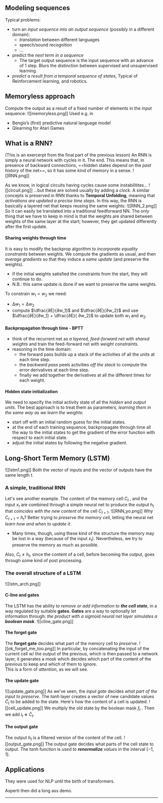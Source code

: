 ## Modeling sequences
Typical problems:
- turn an _input sequence into an output sequence_ (possibly in a different domain):
	- _translation_ between different languages
	- speech/sound recognition
	- ...
- predict the _next term in a sequence_
	- The target output sequence is the input sequence with an advance of 1 step. Blurs the distinction between supervised and unsupervised learning.
- _predict a result from a temporal sequence of states_, Typical of Reinforcement learning, and robotics.

## Memoryless approach
Compute the output as a result of a fixed number of elements in the input sequence:
![[memoryless.png]]
Used e.g. in 
- Bengio’s (first) predictive natural language model 
- Qlearning for Atari Games

## What is a RNN? 
(This is an exercerpt from the final part of the previous lesson)
An RNN is simply a neural network with cycles in it. The end. 
This means that, in presence of backward connections, ==hidden states depend on the _past history_ of the net==, so it has some kind of memory in a sense. 
![[RNN.png]]

As we know, in logical circuits having cycles cause some instabilitites...
![[circuit.png]]
...but these are solved usually by adding a _clock_.
A similar concepts is preserved in RNN thanks to __Temporal Unfolding__, meaning that _activations are updated a precise time steps_.
In this way, the RNN is basically a layered net that keeps reusing the same weights:
![[RNN_2.png]]
So it can easily be translated into a traditional feedforward NN. The only thing that we have to keep in mind is that the weights are shared between weights of the same layer at the start; however, they get updated differently after the first update.  

#### Sharing weights through time 
It is easy to modify the backprop algorithm to _incorporate equality constraints_ between weights. We compute the gradients as usual, and then _average gradients_ so that they induce a _same update_ (and preserve the weights). 
- If the initial weights satisfied the constraints from the start, they will continue to do.
- N.B.: this same update is done if we want to preserve the same weights. 

To constrain $w_1 = w_2$ we need:
- $∆w_1 = ∆w_2$
- compute $\dfrac{∂E}{∂w_1}$ and $\dfrac{∂E}{∂w_2}$ and use $\dfrac{∂E}{∂w_1} + \dfrac{∂E}{ ∂w_2}$ to update both $w_1$ and $w_2$. 

#### Backpropagation through time - BPTT
- think of the recurrent net as _a layered, feed-forward net_ with _shared weights_ and train the feed-forward net _with weight constraints_. 
- reasoning in the time domain: 
	- the forward pass builds up a stack of the activities of all the units at each time step.
	- the _backward pass_ peels activities _off the stack_ to compute the error derivatives at each time step. 
	- finally we add together the derivatives at all the different times for each weight.

#### Hidden state initialization
We need to specify the initial activity state of all the _hidden_ and _output units_. The best approach is to treat them as parameters, _learning them in the same way as we learn the weights_: 
- start off with an initial random guess for the initial states. 
- at the end of each training sequence, backpropagate through time all the way to the initial states to get the gradient of the error function with respect to each initial state. 
- adjust the initial states by following the negative gradient. 

## Long-Short Term Memory (LSTM)
![[lstm1.png]]
Both the vector of inputs and the vector of outputs have the same length $t$.

### A simple, traditional RNN
Let's see another example.
The content of the memory cell $C_t$ , and the input $x_t$ are combined through a simple neural net to produce the output $h_t$ that _coincides with the new content_ of the cell $C_{t+1}$.
![[RNN_yo.png]]
Why $C_{t+1} = h_t$? Better trying to _preserve the memory cell_, letting the neural net _learn how and when to update it_.
- Many times, though, using these kind of the structure the memory may be lost in a way (because of the input $x_t$). Nevertheless, we try to preserve the memory as much as possible.  

Also, $C_t \not = h_t$, since the content of a cell, before becoming the output, goes through some kind of post processing.  

### The overall structure of a LSTM 
![[lstm_arch.png]]

#### C-line and gates 
The LSTM has the ability _to remove or add information to __the cell state___, in a way regulated by suitable __gates__. 
__Gates__ are a way to optionally let information through: _the product with a sigmoid neural net layer simulates a __boolean mask___.
![[cline_gate.png]]

#### The forget gate 
The __forget gate__ decides what part of the memory cell to _preserve_.
![[ok_forget_me_too.png]]
In particular, by concatenating the input of the current cell w/ the output of the previous, which is then passed to a network layer, it generates a _mask_ which decides which part of the content of the previous to keep and which of them to ignore.  
This is a form of _attention_, as we will see. 

#### The update gate 
![[update_gate.png]]
As we've seen, the _input gate_ decides _what part of the input to preserve_. 
The $tanh$ layer creates a vector of new candidate values $\tilde C_t$ to be added to the state.
Here's how the content of a cell is updated. 
![[cell_update.png]]
We multiply the old state by the boolean mask $f_t$ . Then we add $i_t ∗ \tilde C_t$.

#### The output gate
The output $h_t$ is a filtered version of the content of the cell.
![[output_gate.png]]
The output gate decides what parts of the cell state to output. The $tanh$ function is _used to __renormalize__ values_ in the interval [−1, 1].

## Applications 
They were used for NLP until the birth of transformers.


Asperti then did a long ass demo.

-----
